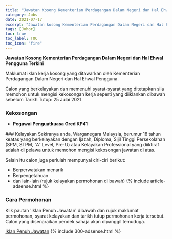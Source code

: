 ```yaml
---
title: "Jawatan Kosong Kementerian Perdagangan Dalam Negeri dan Hal Ehwal Pengguna Terkini" 
category: Jobs 
date: 2021-07-17 
excerpt: "Jawatan kosong Kementerian Perdagangan Dalam Negeri dan Hal Ehwal Pengguna terkini untuk kekosongan Pegawai Penguatkuasa Gred KP41" 
tags: [Johor] 
toc: true 
toc_label: TOC 
toc_icon: "fire" 
--- 
```


**Jawatan Kosong Kementerian Perdagangan Dalam Negeri dan Hal Ehwal Pengguna Terkini**

Maklumat iklan kerja kosong yang ditawarkan oleh Kementerian Perdagangan Dalam Negeri dan Hal Ehwal Pengguna. 

Calon yang berkelayakan dan memenuhi syarat-syarat yang ditetapkan sila memohon untuk mengisi kekosongan kerja seperti yang diiklankan dibawah sebelum Tarikh Tutup: 25 Julai 2021. 
### Kekosongan 
<ul>
<li><strong>Pegawai Penguatkuasa Gred KP41</strong></li>
</ul> 
### Kelayakan 
Sekiranya anda, Warganegara Malaysia, berumur 18 tahun keatas yang berkelayakan dengan Ijazah, Diploma, Sijil Tinggi Persekolahan (SPM, STPM, “A” Level, Pre-U) atau Kelayakan Professional yang diiktiraf adalah di pelawa untuk memohon mengisi kekosongan jawatan di atas.

Selain itu calon juga perlulah mempunyai ciri-ciri berikut:
- Berperwatakan menarik
- Berpengetahuan
- dan lain-lain (rujuk kelayakan permohonan di bawah) 
{% include article-adsense.html %} 
### Cara Permohonan 
Klik pautan 'Iklan Penuh Jawatan' dibawah dan rujuk maklumat permohonan, syarat kelayakan dan tarikh tutup permohonan kerja tersebut.
Calon yang disenaraikan pendek sahaja akan dipanggil temuduga.

<a href="https://jobshub.info/kpdnhep-kp41/" class="btn btn--info" target="_blank" rel="nofollow noopenner">Iklan Penuh Jawatan</a> 
{% include 300-adsense.html %} 